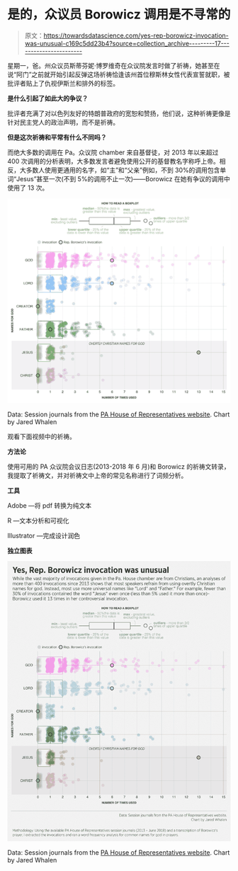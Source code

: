 # 是的，众议员 Borowicz 调用是不寻常的

> 原文：<https://towardsdatascience.com/yes-rep-borowicz-invocation-was-unusual-c169c5dd23b4?source=collection_archive---------17----------------------->

星期一，爸。州众议员斯蒂芬妮·博罗维奇在众议院发言时做了祈祷，她甚至在说“阿门”之前就开始引起反弹这场祈祷恰逢该州首位穆斯林女性代表宣誓就职，被批评者贴上了仇视伊斯兰和排外的标签。

**是什么引起了如此大的争议？**

批评者充满了对以色列友好的特朗普政府的宽恕和赞扬，他们说，这种祈祷更像是针对民主党人的政治声明，而不是祈祷。

**但是这次祈祷和平常有什么不同吗？**

而绝大多数的调用在 Pa。众议院 chamber 来自基督徒，对 2013 年以来超过 400 次调用的分析表明，大多数发言者避免使用公开的基督教名字称呼上帝。相反，大多数人使用更通用的名字，如“主”和“父亲”例如，不到 30%的调用包含单词“Jesus”甚至一次(不到 5%的调用不止一次)——Borowicz 在她有争议的调用中使用了 13 次。

![](img/6f531c46225a5d557aa3b77e6fb6603a.png)

Data: Session journals from the [PA House of Representatives website](https://www.legis.state.pa.us/cfdocs/legis/home/hj/hj.cfm?spick=20180).
Chart by Jared Whalen

观看下面视频中的祈祷。

**方法论**

使用可用的 PA 众议院会议日志(2013-2018 年 6 月)和 Borowicz 的祈祷文转录，我提取了祈祷文，并对祈祷文中上帝的常见名称进行了词频分析。

**工具**

Adobe —将 pdf 转换为纯文本

R —文本分析和可视化

Illustrator —完成设计润色

**独立图表**

![](img/ec72c1fce1e1821ea870e3e396e5df93.png)

Data: Session journals from the [PA House of Representatives website](https://www.legis.state.pa.us/cfdocs/legis/home/hj/hj.cfm?spick=20180).
Chart by Jared Whalen